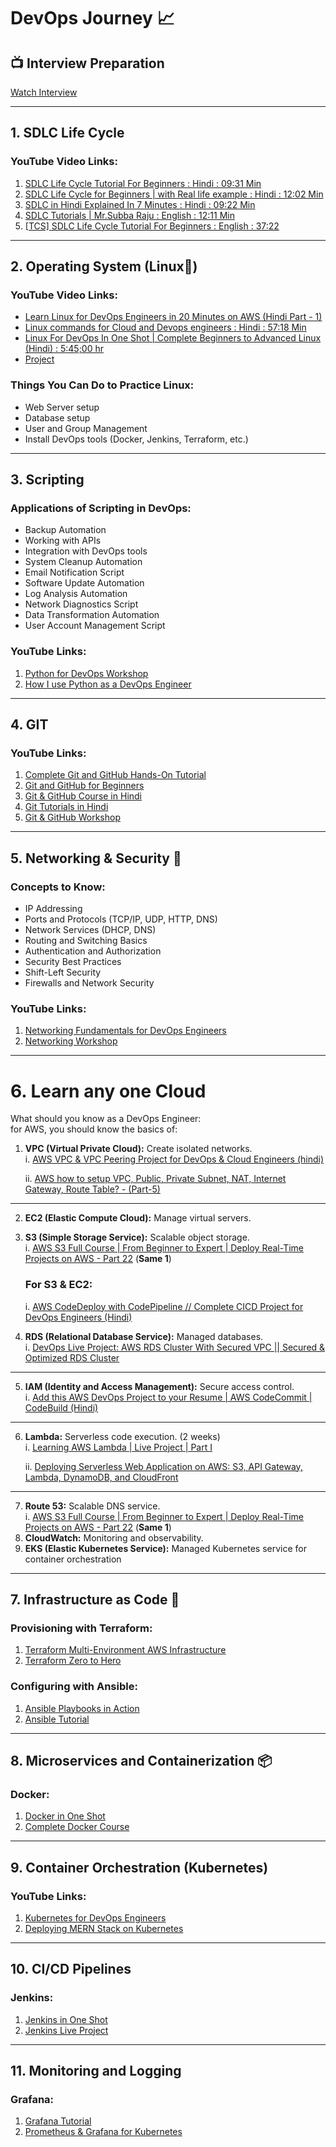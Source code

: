# DevOps Journey 📈

## 📺 Interview Preparation
[Watch Interview](https://youtu.be/gJsrzfY-YzY?si=7aAPCnjCJnl6W6AU)

---

## 1. SDLC Life Cycle  
### YouTube Video Links:  
1. [SDLC Life Cycle Tutorial For Beginners : Hindi : 09:31 Min](https://youtu.be/SbHI2b5y0Bw?si=0X9OwFfO5T_1SmuO)  
2. [SDLC Life Cycle for Beginners | with Real life example : Hindi : 12:02 Min](https://youtu.be/kSU2MPeptpM?si=F_SLPNxOuWDKfL5i)  
3. [SDLC in Hindi Explained In 7 Minutes : Hindi : 09:22 Min](https://youtu.be/pnXrzfIxy6Q?si=luLNQv7p2T0_xNd6)  
4. [SDLC Tutorials | Mr.Subba Raju : English : 12:11 Min](https://youtu.be/fnvXFQprVFg?si=ZUF77sMGi1SrSpvC)  
5. [[TCS] SDLC Life Cycle Tutorial For Beginners : English : 37:22](https://youtu.be/sAJ2i5QFwGE?si=2-Qluk_RJRP7W3x9)

---

## 2. Operating System (Linux🐧)
### YouTube Video Links:  
- [Learn Linux for DevOps Engineers in 20 Minutes on AWS (Hindi Part - 1) ](https://youtu.be/39oyFIStuaI?si=77GIvrQIg_CrBEzP)  
- [Linux commands for Cloud and Devops engineers : Hindi : 57:18 Min](https://www.youtube.com/watch?v=lCq4mYQL0WY)  
- [Linux For DevOps In One Shot | Complete Beginners to Advanced Linux (Hindi) : 5:45;00 hr](https://youtu.be/e01GGTKmtpc?si=DNdlQvEL53AI98gP)  
- [Project](https://youtu.be/6jh81K7lyWs?si=28o1zSjPY7gdpLZ4)  

### Things You Can Do to Practice Linux:  
- Web Server setup  
- Database setup  
- User and Group Management  
- Install DevOps tools (Docker, Jenkins, Terraform, etc.)

---

## 3. Scripting  
### Applications of Scripting in DevOps:  
- Backup Automation  
- Working with APIs  
- Integration with DevOps tools  
- System Cleanup Automation  
- Email Notification Script  
- Software Update Automation  
- Log Analysis Automation  
- Network Diagnostics Script  
- Data Transformation Automation  
- User Account Management Script  

### YouTube Links:  
1. [Python for DevOps Workshop](https://www.youtube.com/live/9ErAlY2Ifw0?si=JWL3LeruY5-rlSJ3)  
2. [How I use Python as a DevOps Engineer](https://youtu.be/guCFLTU-XRM?si=aDaPV3LxKBpSt-eo)

---

## 4. GIT  
### YouTube Links:  
1. [Complete Git and GitHub Hands-On Tutorial](https://youtu.be/_kwJ2GCafuA?si=-sJOQpWzxF9qPHK9)  
2. [Git and GitHub for Beginners](https://youtu.be/Ez8F0nW6S-w?si=1TFbBASoKoPmpASm)  
3. [Git & GitHub Course in Hindi](https://youtu.be/q8EevlEpQ2A?si=T4yMWvVxAaw0v_o_)  
4. [Git Tutorials in Hindi](https://youtu.be/8KtY8ihZ8ME?si=g8g9ym2w-gTKP33H)  
5. [Git & GitHub Workshop](https://www.youtube.com/live/DyqAdz96mok?si=WGHyVJTV6-WCk7dG)

---

## 5. Networking & Security 🔐  
### Concepts to Know:  
- IP Addressing  
- Ports and Protocols (TCP/IP, UDP, HTTP, DNS)  
- Network Services (DHCP, DNS)  
- Routing and Switching Basics  
- Authentication and Authorization  
- Security Best Practices  
- Shift-Left Security  
- Firewalls and Network Security  

### YouTube Links:  
1. [Networking Fundamentals for DevOps Engineers](https://youtu.be/M9Kex1ID7GY?si=CzxUEnOUMzb6-Obn)  
2. [Networking Workshop](https://www.youtube.com/live/mNTs-shuFno?si=rbS098YCmqBux5sd)

---

# 6. Learn any one Cloud 

What should you know as a DevOps Engineer:  
for AWS, you should know the basics of:  

1. **VPC (Virtual Private Cloud):** Create isolated networks.  
   i. [AWS VPC & VPC Peering Project for DevOps & Cloud Engineers (hindi)](https://www.youtube.com/watch?v=UVNVPquIkXE&list=PLlfy9GnSVerTB0twnC5eaGD-oiHprpnW-&index=6)  

   ii. [AWS how to setup VPC, Public, Private Subnet, NAT, Internet Gateway, Route Table? - (Part-5)](https://www.youtube.com/watch?v=43tIX7901Gs)  
-----------------------------  
2. **EC2 (Elastic Compute Cloud):** Manage virtual servers.  
3. **S3 (Simple Storage Service):** Scalable object storage.  
   i. [AWS S3 Full Course | From Beginner to Expert | Deploy Real-Time Projects on AWS - Part 22](https://youtu.be/A2N9OIun9dU?si=RC0JW-MJ0-61Vhe8) (**Same 1**)  

   ### For S3 & EC2:  
   i. [AWS CodeDeploy with CodePipeline // Complete CICD Project for DevOps Engineers (Hindi)](https://youtu.be/IUF-pfbYGvg?si=zQe9C0n7MYDC9jBQ)  
4. **RDS (Relational Database Service):** Managed databases.  
   i. [DevOps Live Project: AWS RDS Cluster With Secured VPC || Secured & Optimized RDS Cluster](https://youtu.be/vQl346fRJIE?si=yKD0hkYhyY-HmkOf)  
----------------------  
5. **IAM (Identity and Access Management):** Secure access control.  
   i. [Add this AWS DevOps Project to your Resume | AWS CodeCommit | CodeBuild (Hindi)](https://www.youtube.com/watch?v=p5i3cMCQ760)  
----------------------  
6. **Lambda:** Serverless code execution. (2 weeks)  
   i. [Learning AWS Lambda | Live Project | Part I](https://www.youtube.com/watch?v=ad7-GkgxP-8&list=PLlfy9GnSVerTB0twnC5eaGD-oiHprpnW-)  

   ii. [Deploying Serverless Web Application on AWS: S3, API Gateway, Lambda, DynamoDB, and CloudFront](https://youtu.be/pK52mfm69i0?si=OZiCtpbtty5oPlI_)  
------------------------------  
7. **Route 53:** Scalable DNS service.  
   i. [AWS S3 Full Course | From Beginner to Expert | Deploy Real-Time Projects on AWS - Part 22](https://youtu.be/A2N9OIun9dU?si=RC0JW-MJ0-61Vhe8) (**Same 1**)  
8. **CloudWatch:** Monitoring and observability.  
9. **EKS (Elastic Kubernetes Service):** Managed Kubernetes service for container orchestration  

---

## 7. Infrastructure as Code 📃  
### Provisioning with Terraform:  
1. [Terraform Multi-Environment AWS Infrastructure](https://www.youtube.com/watch?v=NoKeG8iRnQw&t=3720s)  
2. [Terraform Zero to Hero](https://www.youtube.com/live/ITHB4JzviWQ?si=irNZsCtpkjT4JzhI)  

### Configuring with Ansible:  
1. [Ansible Playbooks in Action](https://www.youtube.com/live/yyU2UiNI08M?si=2PdlB_PixgegvAWc)  
2. [Ansible Tutorial](https://youtu.be/4GwafiGsTUM?si=_fz0LND_39bVsUJF)

---

## 8. Microservices and Containerization 📦  
### Docker:  
1. [Docker in One Shot](https://youtu.be/31k6AtW-b3Y?si=jmZW4xfYp2C3zhs-)  
2. [Complete Docker Course](https://youtu.be/q5S14cfOWfE?si=GxcgJL-rEqsT1vaD)

---

## 9. Container Orchestration (Kubernetes)  
### YouTube Links:  
1. [Kubernetes for DevOps Engineers](https://youtu.be/FqfoDUhzyDo?si=MU3wwHLClNEjc-RT)  
2. [Deploying MERN Stack on Kubernetes](https://youtu.be/h-ul8l5ekPg?si=ifBCFcyZGl2Hq_ks)

---

## 10. CI/CD Pipelines  
### Jenkins:  
1. [Jenkins in One Shot](https://youtu.be/XaSdKR2fOU4?si=3k8SeBxyWMSDK8mx)  
2. [Jenkins Live Project](https://www.youtube.com/live/nplH3BzKHPk?si=dLEkCvGSdwR67UJN)

---

## 11. Monitoring and Logging  
### Grafana:  
1. [Grafana Tutorial](https://youtu.be/QwGm5m4AxNA?si=AGaJ-kLVhOeh13ZE)  
2. [Prometheus & Grafana for Kubernetes](https://youtu.be/DXZUunEeHqM?si=2Jpse2hT5...)
